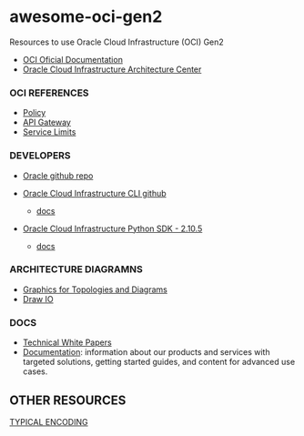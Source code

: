 # awesome-oci-gen2
Resources to use Oracle Cloud Infrastructure (OCI) Gen2

- [OCI Oficial Documentation](https://docs.cloud.oracle.com/en-us/iaas/Content/home.htm)
- [Oracle Cloud Infrastructure Architecture Center](https://www.oracle.com/cloud/architecture-center.html)

### OCI REFERENCES

- [Policy](https://docs.cloud.oracle.com/en-us/iaas/Content/Identity/Reference/policyreference.htm)
- [API Gateway](https://docs.cloud.oracle.com/en-us/iaas/Content/APIGateway/Concepts/apigatewayoverview.htm)
- [Service Limits](https://docs.cloud.oracle.com/en-us/iaas/Content/General/Concepts/servicelimits.htm)

### DEVELOPERS

- [Oracle github repo](https://github.com/oracle)

- [Oracle Cloud Infrastructure CLI github](https://github.com/oracle/oci-cli)
    - [docs](https://docs.cloud.oracle.com/en-us/iaas/tools/oci-cli/2.9.3/oci_cli_docs/index.html#)
 
- [Oracle Cloud Infrastructure Python SDK - 2.10.5](https://github.com/oracle/oci-python-sdk)
    - [docs](https://oracle-cloud-infrastructure-python-sdk.readthedocs.io/en/latest/index.html) 
    
### ARCHITECTURE DIAGRAMNS

- [Graphics for Topologies and Diagrams](https://docs.cloud.oracle.com/en-us/iaas/Content/General/Reference/graphicsfordiagrams.htm)
- [Draw IO](https://www.draw.io/)

### DOCS

- [Technical White Papers](https://docs.cloud.oracle.com/en-us/iaas/Content/General/Reference/aqswhitepapers.htm)
- [Documentation](https://docs.oracle.com/en/): information about our products and services with targeted solutions, getting started guides, and content for advanced use cases. 

## OTHER RESOURCES

[TYPICAL ENCODING](https://docs.microsoft.com/en-us/dotnet/api/system.text.encoding?view=netframework-4.8)
